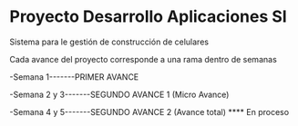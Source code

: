 # Proyecto Desarrollo Aplicaciones SI
Sistema para le gestión de construcción de celulares

Cada avance del proyecto corresponde a una rama dentro de semanas

-Semana 1-------PRIMER AVANCE


-Semana 2 y 3-------SEGUNDO AVANCE 1 (Micro Avance)


-Semana 4 y 5-------SEGUNDO AVANCE 2 (Avance total) **** En proceso
